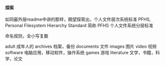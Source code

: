 #### 探索
如同最外层readme中讲的那样，期望探索出，个人文件层次系统标准 PFHS, Personal Filesystem Hierarchy Standard 简称 PFHS 个人文件系统分层标准


命名规则，全小写复数

adult 成年人的
archives 档案，备份
documents 文件
images 图片
video 视频
software 电脑应用，移动软件，操作系统
games 游戏
literature 文学，书籍，科学，论文



